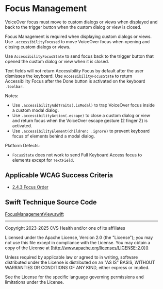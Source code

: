 # Focus Management
VoiceOver focus must move to custom dialogs or views when displayed and back to the trigger button when the custom dialog or view is closed.

Focus Management is required when displaying custom dialogs or views. Use `.accessibilityFocused` to move VoiceOver focus when opening and closing custom dialogs or views. 

Use `AccessibilityFocusState` to send focus back to the trigger button that opened the custom dialog or view when it is closed.

Text fields will not return Accessibility Focus by default after the user dismisses the keyboard. Use `AccessibilityFocusState` to return Accessibility Focus after the Done button is activated on the keyboard `.toolbar`.

Notes:

- Use `.accessibilityAddTraits(.isModal)` to trap VoiceOver focus inside a custom modal dialog.
- Use `.accessibilityAction(.escape)` to close a custom dialog or view and return focus when the VoiceOver escape gesture (2 finger Z) is activated.
- Use `.accessibilityElement(children: .ignore)` to prevent keyboard focus of elements behind a modal dialog.

Platform Defects:

- `FocusState` does not work to send Full Keyboard Access focus to elements except for `TextField`.

    
## Applicable WCAG Success Criteria
- [2.4.3 Focus Order](https://www.w3.org/WAI/WCAG22/Understanding/focus-order)

## Swift Technique Source Code
[FocusManagementView.swift](../iOSswiftUIa11yTechniques/FocusManagementView.swift)

----

Copyright 2023-2025 CVS Health and/or one of its affiliates

Licensed under the Apache License, Version 2.0 (the "License");
you may not use this file except in compliance with the License.
You may obtain a copy of the License at
[http://www.apache.org/licenses/LICENSE-2.0]()

Unless required by applicable law or agreed to in writing, software
distributed under the License is distributed on an "AS IS" BASIS,
WITHOUT WARRANTIES OR CONDITIONS OF ANY KIND, either express or implied.

See the License for the specific language governing permissions and
limitations under the License.

